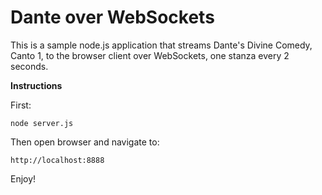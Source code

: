 Dante over WebSockets
===

This is a sample node.js application that streams Dante's Divine Comedy, Canto 1, to the browser client over WebSockets,
one stanza every 2 seconds. 

**Instructions**

First:

```
node server.js
```

Then open browser and navigate to:

```
http://localhost:8888
```

Enjoy!